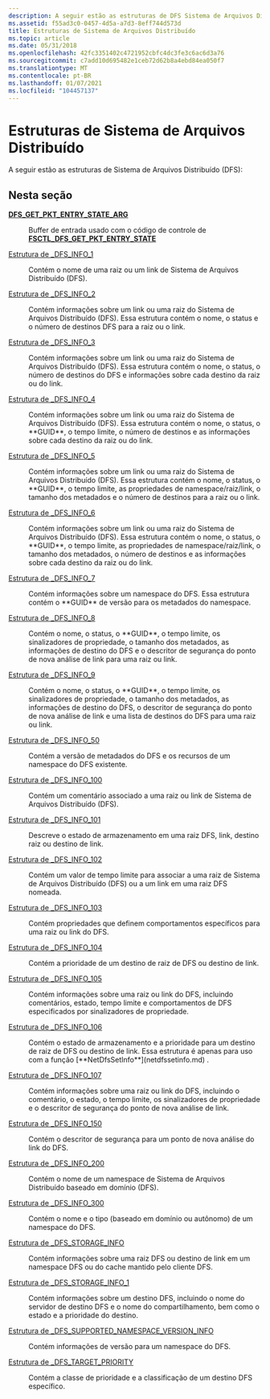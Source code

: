 ```yaml
---
description: A seguir estão as estruturas de DFS Sistema de Arquivos Distribuído
ms.assetid: f55ad3c0-0457-4d5a-a7d3-8eff744d573d
title: Estruturas de Sistema de Arquivos Distribuído
ms.topic: article
ms.date: 05/31/2018
ms.openlocfilehash: 42fc3351402c4721952cbfc4dc3fe3c6ac6d3a76
ms.sourcegitcommit: c7add10d695482e1ceb72d62b8a4ebd84ea050f7
ms.translationtype: MT
ms.contentlocale: pt-BR
ms.lasthandoff: 01/07/2021
ms.locfileid: "104457137"
---
```

# <a name="distributed-file-system-structures"></a>Estruturas de Sistema de Arquivos Distribuído

A seguir estão as estruturas de Sistema de Arquivos Distribuído (DFS):

## <a name="in-this-section"></a>Nesta seção

<dl> <dt>

[**DFS_GET_PKT_ENTRY_STATE_ARG**](/windows/win32/api/lmdfs/ns-lmdfs-dfs_get_pkt_entry_state_arg)
</dt> <dd>

Buffer de entrada usado com o código de controle de [**FSCTL_DFS_GET_PKT_ENTRY_STATE**](fsctl-dfs-get-pkt-entry-state.md)
</dd> <dt>

[Estrutura de _DFS_INFO_1](/windows/desktop/api/lmdfs/ns-lmdfs-dfs_info_1)
</dt> <dd>
Contém o nome de uma raiz ou um link de Sistema de Arquivos Distribuído (DFS).

</dd> <dt>

[Estrutura de _DFS_INFO_2](/windows/desktop/api/lmdfs/ns-lmdfs-dfs_info_2)
</dt> <dd>
Contém informações sobre um link ou uma raiz do Sistema de Arquivos Distribuído (DFS). Essa estrutura contém o nome, o status e o número de destinos DFS para a raiz ou o link.

</dd> <dt>

[Estrutura de _DFS_INFO_3](/windows/desktop/api/lmdfs/ns-lmdfs-dfs_info_3)
</dt> <dd>
Contém informações sobre um link ou uma raiz do Sistema de Arquivos Distribuído (DFS). Essa estrutura contém o nome, o status, o número de destinos do DFS e informações sobre cada destino da raiz ou do link.

</dd> <dt>

[Estrutura de _DFS_INFO_4](/windows/desktop/api/lmdfs/ns-lmdfs-dfs_info_4)
</dt> <dd>
Contém informações sobre um link ou uma raiz do Sistema de Arquivos Distribuído (DFS). Essa estrutura contém o nome, o status, o **GUID**, o tempo limite, o número de destinos e as informações sobre cada destino da raiz ou do link.

</dd> <dt>

[Estrutura de _DFS_INFO_5](/windows/desktop/api/lmdfs/ns-lmdfs-dfs_info_5)
</dt> <dd>
Contém informações sobre um link ou uma raiz do Sistema de Arquivos Distribuído (DFS). Essa estrutura contém o nome, o status, o **GUID**, o tempo limite, as propriedades de namespace/raiz/link, o tamanho dos metadados e o número de destinos para a raiz ou o link.

</dd> <dt>

[Estrutura de _DFS_INFO_6](/windows/desktop/api/lmdfs/ns-lmdfs-dfs_info_6)
</dt> <dd>
Contém informações sobre um link ou uma raiz do Sistema de Arquivos Distribuído (DFS). Essa estrutura contém o nome, o status, o **GUID**, o tempo limite, as propriedades de namespace/raiz/link, o tamanho dos metadados, o número de destinos e as informações sobre cada destino da raiz ou do link.

</dd> <dt>

[Estrutura de _DFS_INFO_7](/windows/desktop/api/lmdfs/ns-lmdfs-dfs_info_7)
</dt> <dd>
Contém informações sobre um namespace do DFS. Essa estrutura contém o **GUID** de versão para os metadados do namespace.

</dd> <dt>

[Estrutura de _DFS_INFO_8](/windows/desktop/api/lmdfs/ns-lmdfs-dfs_info_8)
</dt> <dd>
Contém o nome, o status, o **GUID**, o tempo limite, os sinalizadores de propriedade, o tamanho dos metadados, as informações de destino do DFS e o descritor de segurança do ponto de nova análise de link para uma raiz ou link.

</dd> <dt>

[Estrutura de _DFS_INFO_9](/windows/desktop/api/lmdfs/ns-lmdfs-dfs_info_9)
</dt> <dd>
Contém o nome, o status, o **GUID**, o tempo limite, os sinalizadores de propriedade, o tamanho dos metadados, as informações de destino do DFS, o descritor de segurança do ponto de nova análise de link e uma lista de destinos do DFS para uma raiz ou link.

</dd> <dt>

[Estrutura de _DFS_INFO_50](/windows/desktop/api/lmdfs/ns-lmdfs-dfs_info_50)
</dt> <dd>
Contém a versão de metadados do DFS e os recursos de um namespace do DFS existente.

</dd> <dt>

[Estrutura de _DFS_INFO_100](/windows/desktop/api/lmdfs/ns-lmdfs-dfs_info_100)
</dt> <dd>
Contém um comentário associado a uma raiz ou link de Sistema de Arquivos Distribuído (DFS).

</dd> <dt>

[Estrutura de _DFS_INFO_101](/windows/desktop/api/lmdfs/ns-lmdfs-dfs_info_101)
</dt> <dd>
Descreve o estado de armazenamento em uma raiz DFS, link, destino raiz ou destino de link.

</dd> <dt>

[Estrutura de _DFS_INFO_102](/windows/desktop/api/lmdfs/ns-lmdfs-dfs_info_102)
</dt> <dd>
Contém um valor de tempo limite para associar a uma raiz de Sistema de Arquivos Distribuído (DFS) ou a um link em uma raiz DFS nomeada.

</dd> <dt>

[Estrutura de _DFS_INFO_103](/windows/desktop/api/lmdfs/ns-lmdfs-dfs_info_103)
</dt> <dd>
Contém propriedades que definem comportamentos específicos para uma raiz ou link do DFS.

</dd> <dt>

[Estrutura de _DFS_INFO_104](/windows/desktop/api/lmdfs/ns-lmdfs-dfs_info_104)
</dt> <dd>
Contém a prioridade de um destino de raiz de DFS ou destino de link.

</dd> <dt>

[Estrutura de _DFS_INFO_105](/windows/desktop/api/lmdfs/ns-lmdfs-dfs_info_105)
</dt> <dd>
Contém informações sobre uma raiz ou link do DFS, incluindo comentários, estado, tempo limite e comportamentos de DFS especificados por sinalizadores de propriedade.

</dd> <dt>

[Estrutura de _DFS_INFO_106](/windows/desktop/api/lmdfs/ns-lmdfs-dfs_info_106)
</dt> <dd>
Contém o estado de armazenamento e a prioridade para um destino de raiz de DFS ou destino de link. Essa estrutura é apenas para uso com a função [**NetDfsSetInfo**](netdfssetinfo.md) .

</dd> <dt>

[Estrutura de _DFS_INFO_107](/windows/desktop/api/lmdfs/ns-lmdfs-dfs_info_107)
</dt> <dd>
Contém informações sobre uma raiz ou link do DFS, incluindo o comentário, o estado, o tempo limite, os sinalizadores de propriedade e o descritor de segurança do ponto de nova análise de link.

</dd> <dt>

[Estrutura de _DFS_INFO_150](/windows/desktop/api/lmdfs/ns-lmdfs-dfs_info_150)
</dt> <dd>
Contém o descritor de segurança para um ponto de nova análise do link do DFS.

</dd> <dt>

[Estrutura de _DFS_INFO_200](/windows/desktop/api/lmdfs/ns-lmdfs-dfs_info_200)
</dt> <dd>
Contém o nome de um namespace de Sistema de Arquivos Distribuído baseado em domínio (DFS).

</dd> <dt>

[Estrutura de _DFS_INFO_300](/windows/desktop/api/lmdfs/ns-lmdfs-dfs_info_300)
</dt> <dd>
Contém o nome e o tipo (baseado em domínio ou autônomo) de um namespace do DFS.

</dd> <dt>

[Estrutura de _DFS_STORAGE_INFO](/windows/desktop/api/lmdfs/ns-lmdfs-dfs_storage_info)
</dt> <dd>
Contém informações sobre uma raiz DFS ou destino de link em um namespace DFS ou do cache mantido pelo cliente DFS.

</dd> <dt>

[Estrutura de _DFS_STORAGE_INFO_1](/windows/desktop/api/lmdfs/ns-lmdfs-dfs_storage_info_1)
</dt> <dd>
Contém informações sobre um destino DFS, incluindo o nome do servidor de destino DFS e o nome do compartilhamento, bem como o estado e a prioridade do destino.

</dd> <dt>

[Estrutura de _DFS_SUPPORTED_NAMESPACE_VERSION_INFO](/windows/desktop/api/lmdfs/ns-lmdfs-dfs_supported_namespace_version_info)
</dt> <dd>
Contém informações de versão para um namespace do DFS.

</dd> <dt>

[Estrutura de _DFS_TARGET_PRIORITY](/windows/desktop/api/lmdfs/ns-lmdfs-dfs_target_priority)
</dt> <dd>
Contém a classe de prioridade e a classificação de um destino DFS específico.

</dd> </dl>
